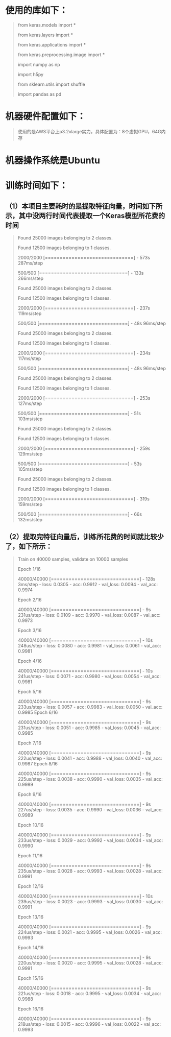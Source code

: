 <h1>使用的库如下：</h1>

<blockquote>
  <p>from keras.models import *</p>
  
  <p>from keras.layers import *</p>
  
  <p>from keras.applications import *</p>
  
  <p>from keras.preprocessing.image import *</p>
  
  <p>import numpy as np</p>
  
  <p>import h5py</p>
  
  <p>from sklearn.utils import shuffle</p>
  
  <p>import pandas as pd</p>
</blockquote>
<h1>机器硬件配置如下：</h1>
 
<blockquote>
  <p>使用的是AWS平台上p3.2xlarge实力，具体配置为：8个虚拟GPU，64G内存</p>
</blockquote>
<h1>机器操作系统是Ubuntu</h1>
<h1>训练时间如下：</h1>

<h2>（1）本项目主要耗时的是提取特征向量，时间如下所示，其中没两行时间代表提取一个Keras模型所花费的时间</h2>

<blockquote>
  <p>Found 25000 images belonging to 2 classes.</p>
  
  <p>Found 12500 images belonging to 1 classes.</p>
  
  <p>2000/2000 [==============================] - 573s 287ms/step</p>
  
  <p>500/500 [==============================] - 133s 266ms/step</p>
  
  <p>Found 25000 images belonging to 2 classes.</p>
  
  <p>Found 12500 images belonging to 1 classes.</p>
  
  <p>2000/2000 [==============================] - 237s 119ms/step</p>
  
  <p>500/500 [==============================] - 48s 96ms/step</p>
  
  <p>Found 25000 images belonging to 2 classes.</p>
  
  <p>Found 12500 images belonging to 1 classes.</p>
  
  <p>2000/2000 [==============================] - 234s 117ms/step</p>
  
  <p>500/500 [==============================] - 48s 96ms/step</p>
  
  <p>Found 25000 images belonging to 2 classes.</p>
  
  <p>Found 12500 images belonging to 1 classes.</p>
  
  <p>2000/2000 [==============================] - 253s 127ms/step</p>
  
  <p>500/500 [==============================] - 51s 103ms/step</p>
  
  <p>Found 25000 images belonging to 2 classes.</p>
  
  <p>Found 12500 images belonging to 1 classes.</p>
  
  <p>2000/2000 [==============================] - 259s 129ms/step</p>
  
  <p>500/500 [==============================] - 53s 105ms/step</p>
  
  <p>Found 25000 images belonging to 2 classes.</p>
  
  <p>Found 12500 images belonging to 1 classes.</p>
  
  <p>2000/2000 [==============================] - 319s 159ms/step</p>
  
  <p>500/500 [==============================] - 66s 132ms/step</p>
</blockquote>

<h2>（2）提取完特征向量后，训练所花费的时间就比较少了，如下所示：</h2>

<blockquote>
  <p>Train on 40000 samples, validate on 10000 samples</p>
  
  <p>Epoch 1/16</p>
  
  <p>40000/40000 [==============================] - 128s 3ms/step - loss: 0.0305 - acc: 0.9912 - val_loss: 0.0094 - val_acc: 0.9974</p>
  
  <p>Epoch 2/16</p>
  
  <p>40000/40000 [==============================] - 9s 231us/step - loss: 0.0109 - acc: 0.9970 - val_loss: 0.0087 - val_acc: 0.9973</p>
  
  <p>Epoch 3/16</p>
  
  <p>40000/40000 [==============================] - 10s 248us/step - loss: 0.0080 - acc: 0.9981 - val_loss: 0.0061 - val_acc: 0.9981</p>
  
  <p>Epoch 4/16</p>
  
  <p>40000/40000 [==============================] - 10s 241us/step - loss: 0.0071 - acc: 0.9980 - val_loss: 0.0054 - val_acc: 0.9981</p>
  
  <p>Epoch 5/16</p>
  
  <p>40000/40000 [==============================] - 9s 233us/step - loss: 0.0057 - acc: 0.9983 - val_loss: 0.0050 - val_acc: 0.9985
  Epoch 6/16</p>
  
  <p>40000/40000 [==============================] - 9s 231us/step - loss: 0.0051 - acc: 0.9985 - val_loss: 0.0045 - val_acc: 0.9985</p>
  
  <p>Epoch 7/16</p>
  
  <p>40000/40000 [==============================] - 9s 222us/step - loss: 0.0041 - acc: 0.9988 - val_loss: 0.0040 - val_acc: 0.9987
  Epoch 8/16</p>
  
  <p>40000/40000 [==============================] - 9s 225us/step - loss: 0.0038 - acc: 0.9990 - val_loss: 0.0035 - val_acc: 0.9989</p>
  
  <p>Epoch 9/16</p>
  
  <p>40000/40000 [==============================] - 9s 227us/step - loss: 0.0035 - acc: 0.9990 - val_loss: 0.0036 - val_acc: 0.9989</p>
  
  <p>Epoch 10/16</p>
  
  <p>40000/40000 [==============================] - 9s 233us/step - loss: 0.0029 - acc: 0.9992 - val_loss: 0.0034 - val_acc: 0.9990</p>
  
  <p>Epoch 11/16</p>
  
  <p>40000/40000 [==============================] - 9s 235us/step - loss: 0.0028 - acc: 0.9993 - val_loss: 0.0028 - val_acc: 0.9991</p>
  
  <p>Epoch 12/16</p>
  
  <p>40000/40000 [==============================] - 10s 239us/step - loss: 0.0023 - acc: 0.9993 - val_loss: 0.0030 - val_acc: 0.9991</p>
  
  <p>Epoch 13/16</p>
  
  <p>40000/40000 [==============================] - 9s 224us/step - loss: 0.0021 - acc: 0.9995 - val_loss: 0.0026 - val_acc: 0.9993</p>
  
  <p>Epoch 14/16</p>
  
  <p>40000/40000 [==============================] - 9s 220us/step - loss: 0.0020 - acc: 0.9995 - val_loss: 0.0028 - val_acc: 0.9991</p>
  
  <p>Epoch 15/16</p>
  
  <p>40000/40000 [==============================] - 9s 221us/step - loss: 0.0018 - acc: 0.9995 - val_loss: 0.0034 - val_acc: 0.9988</p>
  
  <p>Epoch 16/16</p>
  
  <p>40000/40000 [==============================] - 9s 218us/step - loss: 0.0015 - acc: 0.9996 - val_loss: 0.0022 - val_acc: 0.9993</p></p>
</blockquote>
